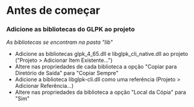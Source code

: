 # Antes de começar

### Adicione as bibliotecas do GLPK ao projeto
*As bibliotecas se encontram na pasta "lib"*     
- Adicione as bibliotecas glpk_4_65.dll e libglpk_cli_native.dll ao projeto ("Projeto > Adicionar Item Existente...")
- Altere nas propriedades de cada biblioteca a opção "Copiar para Diretório de Saída" para "Copiar Sempre"
- Adicione a biblioteca libglpk-cli.dll como uma referência (Projeto > Adicionar Referência...)
- Altere nas propriedades da biblioteca a opção "Local da Cópia" para "Sim"
